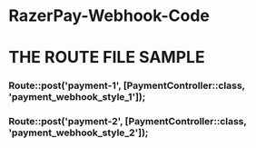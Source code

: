 # RazerPay-Webhook-Code
# THE ROUTE FILE SAMPLE 
### Route::post('payment-1', [PaymentController::class, 'payment_webhook_style_1']);
### Route::post('payment-2', [PaymentController::class, 'payment_webhook_style_2']);
